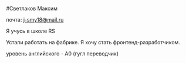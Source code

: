 #Светлаков Максим

почта: j-smy18@mail.ru

Я учусь в школе RS

Устали работать на фабрике. Я хочу стать фронтенд-разработчиком.

уровень английского - А0 (гугл переводчик)
